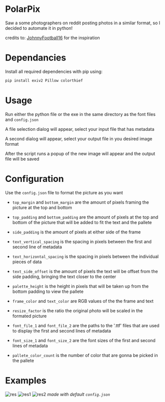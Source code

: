 # PolarPix
Saw a some photographers on reddit posting photos in a similar format, so I decided to automate it in python!

credits to: [JohnnyFootball16](https://www.reddit.com/r/SonyAlpha/comments/1em4g9k/first_try_at_night_photography/?utm_source=share&utm_medium=web3x&utm_name=web3xcss&utm_term=1&utm_content=share_button) for the inspiration
# Dependancies
Install all required dependencies with pip using:
```bash
pip install exiv2 Pillow colorthief
```
# Usage
Run either the python file or the exe in the same directory as the font files and `config.json`<br>

A file selection dialog will appear, select your input file that has metadata<br>

A second dialog will appear, select your output file in you desired image format

After the script runs a popup of the new image will appear and the output file will be saved

# Configuration
Use the `config.json` file to format the picture as you want

- `top_margin` and `bottom_margin` are the amount of pixels framing the picture at the top and bottom

- `top_padding` and `bottom_padding` are the amount of pixels at the top and bottom of the picture that will be added to fit the text and the pallete
- `side_padding` is the amount of pixels at either side of the frame
- `text_vertical_spacing` is the spacing in pixels between the first and second line of metadata
- `text_horizontal_spacing` is the spacing in pixels between the individual pieces of data
- `text_side_offset` is the amount of pixels the text will be offset from the side padding, bringing the text closer to the center
- `palette_height` is the height in pixels that will be taken up from the bottom padding to view the pallete
- `frame_color` and `text_color` are RGB values of the the frame and text
- `resize_factor` is the ratio the original photo will be scaled in the formated picture
- `font_file_1` and `font_file_2` are the paths to the '.ttf' files that are used to display the first and second lines of metadata
- `font_size_1` and `font_size_2` are the font sizes of the first and second lines of metadata
- `pallete_color_count` is the number of color that are gonna be picked in the pallete

# Examples
![res](https://github.com/user-attachments/assets/ebd9f0b0-4a89-4276-90f9-e95fc2123354)
![res1](https://github.com/user-attachments/assets/d5ef80b6-c9d8-49f9-a5df-72603af8e314)
![res2](https://github.com/user-attachments/assets/952d15ea-d80e-4c8d-a263-949b8129da9a)
*made with default `config.json`*
